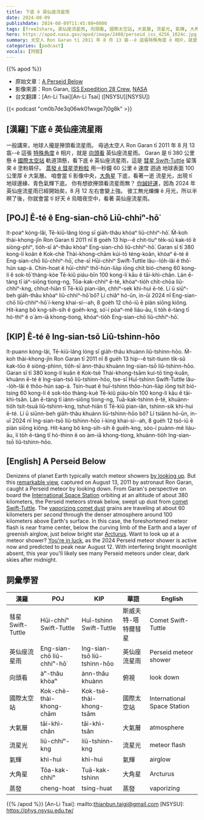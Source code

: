 ```yaml
---
title: 下底 ê 英仙座流星雨
date: 2024-08-09
publishdate: 2024-08-09T11:45:00+0800
tags: [free2share, 英仙座流星雨, 向頭看, 國際太空站, 大氣層, 流星光, 氣輝, 大角星, 彗星 Swift-Tuttle, 蒸發]
hero: https://apod.nasa.gov/apod/image/2408/perseid_iss_4256_1024c.jpg
summary: 太空人 Ron Garan tī 2011 年 8 月 13 翕--ê 這張特殊角度 ê 相片，就是 向頭看 英仙座流星雨。
categories: [podcast]
vocals: [阿錕]
---
```


{{% apod %}}

- 原始文章：[A Perseid Below](https://apod.nasa.gov/apod/ap240809.html)
- 影像來源：Ron Garan, [ISS Expedition 28 Crew](https://www.nasa.gov/mission_pages/station/expeditions/expedition28/index.html), [NASA](https://www.nasa.gov/)
- 台文翻譯：[An-Li Tsai][An-Li Tsai] ([NSYSU][NSYSU])

{{< podcast "cm0b7de3q06wk01wxge7j0g8k" >}}

## [漢羅] 下底 ê 英仙座流星雨
一般講來，地球人攏是攑頭看流星雨。
毋過太空人 Ron Garan tī 2011 年 8 月 13 翕--ê 這張 [特殊角度][remarkable view] ê 相片，就是 [向頭看][by looking up] 英仙座流星雨。
Garan 是 tī 380 公里懸 ê [國際太空站][International Space Station] 軌道頂懸，看下底 ê 英仙座流星雨，這是 [彗星 Swift-Tuttle][comet Swift-Tuttle] 留落來 ê 塗粉屑仔。
[蒸發 ê 彗星塗粉粒][vaporizing comet dust] 用一秒鐘 60 公里 ê 速度 迵過 地球表面 100 公里厚 ê 大氣層。
咱會當 tī 影像中央，[大角星][Arcturus] 下底，看著一逝 流星光，出現 tī 地球邊緣、青色氣輝下底。
你有想欲攑頭看流星雨無？
[你誠好運][You're in luck]，因為 2024 年 英仙座流星雨已經開始矣，8 月 12 左右會變上強。
彼工無光爍爍 ê 月光，所以半暝了後，你就會當 tī 好天 ê 烏暗夜空中，看著 英仙座流星雨。

## [POJ] Ē-té ê Eng-sian-chō Liû-chhiⁿ-hō͘
It-poaⁿ kóng-lâi, Tē-kiû-lâng lóng sī gia̍h-thâu khòaⁿ liû-chhiⁿ-hō͘.
M̄-koh thài-khong-jîn Ron Garan tī 2011 nî 8 goe̍h 13 hip--ê chit-tiuⁿ te̍k-sû kak-tō͘ ê siòng-phìⁿ, tio̍h-sī àⁿ-thâu khòaⁿ Eng-sian-chō liû-chhiⁿ-hō͘.
Garan sī tī 380 kong-lí koân ê Kok-chè Thài-khong-chām kúi-tō téng-koân, khòaⁿ ē-té ê Eng-sian-chō liû-chhiⁿ-hō͘, che-sī Hūi-chhiⁿ Swift-Tuttle lâu--lo̍h-lâi ê thô͘-hún sap-á.
Chin-hoat ê hūi-chhiⁿ thô͘-hún-lia̍p iōng chi̍t bió-cheng 60 kong-lí ê sok-tō͘ thàng-kòe Tē-kiû piáu-bīn 100 kong-lí kāu ê tāi-khì-chân.
Lán ē-tàng tī iáⁿ-siōng tiong-ng, Tōa-kak-chhiⁿ ē-té, khòaⁿ-tio̍h chi̍t-chōa liû-chhiⁿ-kng, chhut-hiān tī Tē-kiû pian-iân, chhiⁿ-sek khì-hui ē-té.
Lí ū siūⁿ-beh gia̍h-thâu khòaⁿ liû-chhiⁿ-hō͘ bô?
Lí chiâⁿ hó-ūn, in-ūi 2024 nî Eng-sian-chō liû-chhiⁿ-hō͘ í-keng khai-sí--ah, 8 goe̍h 12 chó-iū ē piàn siōng kiông.
Hit-kang bô kng-sih-sih ê goe̍h-kng, só͘-í pòaⁿ-mê liáu-āu, lí to̍h ē-tàng tī hó-thiⁿ ê o͘ àm-iā khong-tiong, khòaⁿ-tio̍h Eng-sian-chō liû-chhiⁿ-hō͘.

## [KIP] Ē-té ê Ing-sian-tsō Liû-tshinn-hōo
It-puann kóng-lâi, Tē-kiû-lâng lóng sī gia̍h-thâu khuànn liû-tshinn-hōo.
M̄-koh thài-khong-jîn Ron Garan tī 2011 nî 8 gue̍h 13 hip--ê tsit-tiunn ti̍k-sû kak-tōo ê siòng-phìnn, tio̍h-sī ànn-thâu khuànn Ing-sian-tsō liû-tshinn-hōo.
Garan sī tī 380 kong-lí kuân ê Kok-tsè Thài-khong-tsām kuí-tō tíng-kuân, khuànn ē-té ê Ing-sian-tsō liû-tshinn-hōo, tse-sī Huī-tshinn Swift-Tuttle lâu--lo̍h-lâi ê thôo-hún sap-á.
Tsin-huat ê huī-tshinn thôo-hún-lia̍p iōng tsi̍t bió-tsing 60 kong-lí ê sok-tōo thàng-kuè Tē-kiû piáu-bīn 100 kong-lí kāu ê tāi-khì-tsân.
Lán ē-tàng tī iánn-siōng tiong-ng, Tuā-kak-tshinn ē-té, khuànn-tio̍h tsi̍t-tsuā liû-tshinn-kng, tshut-hiān tī Tē-kiû pian-iân, tshinn-sik khì-hui ē-té.
Lí ū siūnn-beh gia̍h-thâu khuànn liû-tshinn-hōo bô?
Lí tsiânn hó-ūn, in-uī 2024 nî Ing-sian-tsō liû-tshinn-hōo í-king khai-sí--ah, 8 gue̍h 12 tsó-iū ē piàn siōng kiông.
Hit-kang bô kng-sih-sih ê gue̍h-kng, sóo-í puànn-mê liáu-āu, lí to̍h ē-tàng tī hó-thinn ê oo àm-iā khong-tiong, khuànn-tio̍h Ing-sian-tsō liû-tshinn-hōo.

## [English] A Perseid Below
Denizens of planet Earth typically watch meteor showers [by looking up][by looking up].
But this [remarkable view][remarkable view], captured on August 13, 2011 by astronaut Ron Garan, caught a Perseid meteor by looking down.
From Garan's perspective on board the [International Space Station][International Space Station] orbiting at an altitude of about 380 kilometers, the Perseid meteors streak below, swept up dust from [comet Swift-Tuttle][comet Swift-Tuttle].
The [vaporizing comet dust][vaporizing comet dust] grains are traveling at about 60 kilometers per _second_ through the denser atmosphere around 100 kilometers above Earth's surface.
In this case, the foreshortened meteor flash is near frame center, below the curving limb of the Earth and a layer of greenish airglow, just below bright star [Arcturus][Arcturus].
Want to look up at a meteor shower?
[You're in luck][You're in luck], as the 2024 Perseid meteor shower is active now and predicted to peak near August 12.
With interfering bright moonlight absent, this year you'll likely see many Perseid meteors under clear, dark skies after midnight.

## 詞彙學習

|漢羅|POJ|KIP|華語|English|
|-|-|-|-|-|
|彗星 Swift-Tuttle|Hūi-chhiⁿ Swift-Tuttle|Huī-tshinn Swift-Tuttle|斯威夫特-塔特爾彗星|Comet Swift-Tuttle|
|英仙座流星雨|Eng-sian-chō liû-chhiⁿ-hō͘|Ing-sian-tsō liû-tshinn-hōo|英仙座流星雨|Perseid meteor shower|
|向頭看|àⁿ-thâu khòaⁿ|ànn-thâu khuànn|俯視|look down|
|國際太空站|Kok-chè-thài-khong-chām|Kok-tsè-thài-khong-tsām|國際太空站|International Space Station|
|大氣層|tāi-khì-chân|tāi-khì-tsân|大氣層|atmosphere|
|流星光|liû-chhiⁿ-kng|liû-tshinn-kng|流星光|meteor flash|
|氣輝|khì-hui|khì-hui|氣輝|airglow|
|大角星|Tōa-kak-chhiⁿ|Tuā-kak-tshinn|大角星|Arcturus|
|蒸發|cheng-hoat|tsing-huat|蒸發|vaporizing|

{{% /apod %}}
[An-Li Tsai]: mailto:thianbun.taigi@gmail.com
[NSYSU]: https://phys.nsysu.edu.tw/

[copyright]: https://apod.nasa.gov/apod/fap/lib/about_apod.html#srapply
[License3]: https://creativecommons.org/licenses/by/3.0/
[License2]:https://creativecommons.org/licenses/by-nc-nd/2.0/

[by looking up]:https://apod.nasa.gov/apod/ap190815.html
[remarkable view]:https://images.nasa.gov/details/iss028e024847
[International Space Station]:https://www.nasa.gov/international-space-station/
[comet Swift-Tuttle]:https://apod.nasa.gov/apod/ap240808.html
[vaporizing comet dust]:https://science.nasa.gov/solar-system/meteors-meteorites/perseids/
[Arcturus]:https://apod.nasa.gov/apod/ap090704.hml
[You're in luck]:https://earthsky.org/astronomy-essentials/everything-you-need-to-know-perseid-meteor-shower/
